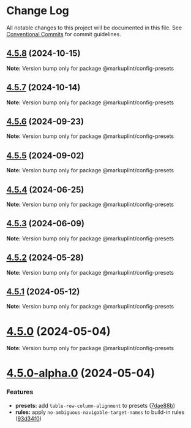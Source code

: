 # Change Log

All notable changes to this project will be documented in this file.
See [Conventional Commits](https://conventionalcommits.org) for commit guidelines.

## [4.5.8](https://github.com/markuplint/markuplint/compare/@markuplint/config-presets@4.5.7...@markuplint/config-presets@4.5.8) (2024-10-15)

**Note:** Version bump only for package @markuplint/config-presets

## [4.5.7](https://github.com/markuplint/markuplint/compare/@markuplint/config-presets@4.5.6...@markuplint/config-presets@4.5.7) (2024-10-14)

**Note:** Version bump only for package @markuplint/config-presets

## [4.5.6](https://github.com/markuplint/markuplint/compare/@markuplint/config-presets@4.5.5...@markuplint/config-presets@4.5.6) (2024-09-23)

**Note:** Version bump only for package @markuplint/config-presets

## [4.5.5](https://github.com/markuplint/markuplint/compare/@markuplint/config-presets@4.5.4...@markuplint/config-presets@4.5.5) (2024-09-02)

**Note:** Version bump only for package @markuplint/config-presets

## [4.5.4](https://github.com/markuplint/markuplint/compare/@markuplint/config-presets@4.5.3...@markuplint/config-presets@4.5.4) (2024-06-25)

**Note:** Version bump only for package @markuplint/config-presets

## [4.5.3](https://github.com/markuplint/markuplint/compare/@markuplint/config-presets@4.5.2...@markuplint/config-presets@4.5.3) (2024-06-09)

**Note:** Version bump only for package @markuplint/config-presets

## [4.5.2](https://github.com/markuplint/markuplint/compare/@markuplint/config-presets@4.5.1...@markuplint/config-presets@4.5.2) (2024-05-28)

**Note:** Version bump only for package @markuplint/config-presets

## [4.5.1](https://github.com/markuplint/markuplint/compare/@markuplint/config-presets@4.5.0...@markuplint/config-presets@4.5.1) (2024-05-12)

**Note:** Version bump only for package @markuplint/config-presets

# [4.5.0](https://github.com/markuplint/markuplint/compare/@markuplint/config-presets@4.5.0-alpha.0...@markuplint/config-presets@4.5.0) (2024-05-04)

**Note:** Version bump only for package @markuplint/config-presets

# [4.5.0-alpha.0](https://github.com/markuplint/markuplint/compare/@markuplint/config-presets@4.4.0...@markuplint/config-presets@4.5.0-alpha.0) (2024-05-04)

### Features

- **presets:** add `table-row-column-alignment` to presets ([7dae88b](https://github.com/markuplint/markuplint/commit/7dae88b48b81be589b32a475870e6b6a277ef775))
- **rules:** apply `no-ambiguous-navigable-target-names` to build-in rules ([93d34f0](https://github.com/markuplint/markuplint/commit/93d34f0ead2624107a5b6f315af0c8bbd4f1e1ec))
